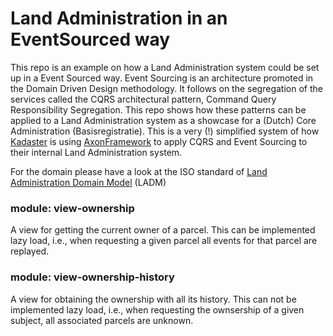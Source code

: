 # Land Administration in an EventSourced way

This repo is an example on how a Land Administration system could be set up in a Event Sourced way. Event Sourcing is an architecture promoted in the Domain Driven Design methodology. It follows on the segregation of the services called the CQRS architectural pattern, Command Query Responsibility Segregation. This repo shows how these patterns can be applied to a Land Administration system as a showcase for a (Dutch) Core Administration (Basisregistratie). This is a very (!) simplified system of how [Kadaster](www.kadaster.nl) is using [AxonFramework](http://www.axonframework.org) to apply CQRS and Event Sourcing to their internal Land Administration system.

For the domain please have a look at the ISO standard of [Land Administration Domain Model](http://www.gdmc.nl/publications/2011/Land_Administration_Domain_Model.pdf) (LADM)

### module: view-ownership

A view for getting the current owner of a parcel. This can be implemented lazy load, i.e.,  when requesting a given parcel all events for that parcel are replayed.

### module: view-ownership-history

A view for obtaining the ownership with all its history. This can not be implemented lazy load, i.e., when requesting the ownsership of a given subject, all associated parcels are unknown.